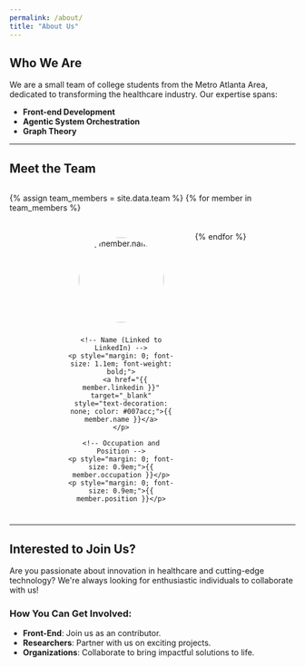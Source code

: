 ```yaml
---
permalink: /about/
title: "About Us"
---
```


## Who We Are
We are a small team of college students from the Metro Atlanta Area, dedicated to transforming the healthcare industry. Our expertise spans:

- **Front-end Development**
- **Agentic System Orchestration**
- **Graph Theory**

---

## Meet the Team

<div style="display: flex; flex-wrap: wrap; justify-content: center; gap: 20px;">

{% assign team_members = site.data.team %}
{% for member in team_members %}
  <div style="text-align: center; width: 200px; margin: 10px;">
    <!-- Image -->
    <img src="{{ member.image }}" alt="{{ member.name }}" style="width: 150px; height: 150px; border-radius: 50%; object-fit: cover; margin-bottom: 10px;">
    
    <!-- Name (Linked to LinkedIn) -->
    <p style="margin: 0; font-size: 1.1em; font-weight: bold;">
      <a href="{{ member.linkedin }}" target="_blank" style="text-decoration: none; color: #007acc;">{{ member.name }}</a>
    </p>
    
    <!-- Occupation and Position -->
    <p style="margin: 0; font-size: 0.9em;">{{ member.occupation }}</p>
    <p style="margin: 0; font-size: 0.9em;">{{ member.position }}</p>
  </div>
{% endfor %}

</div>


---

## Interested to Join Us?
Are you passionate about innovation in healthcare and cutting-edge technology? We're always looking for enthusiastic individuals to collaborate with us!

### How You Can Get Involved:
- **Front-End**: Join us as an contributor.
- **Researchers**: Partner with us on exciting projects.
- **Organizations**: Collaborate to bring impactful solutions to life.
